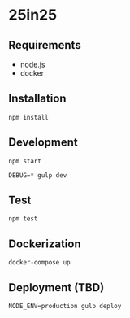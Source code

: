 # 25in25

## Requirements

  - node.js
  - docker

## Installation

    npm install

## Development

    npm start

    DEBUG=* gulp dev

## Test

    npm test


## Dockerization

    docker-compose up

## Deployment (TBD)

    NODE_ENV=production gulp deploy
